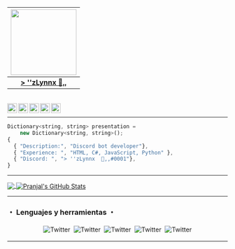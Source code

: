 |  <a href="https://github.com/zLynnx06"><img src="https://cdn.discordapp.com/avatars/827578468979441734/ad567771de21d68fbfd4e83200a5d472.png?size=2048?size=4096" width="150px" height="150px" /></a> |
|:---------------------------------------------------------------------------------------------------------------------------------------: |
|       **[> ''zLynnx  🥀,,](https://github.com/zLynnx06)**                                                                                |  

<br/>
<a href="https://twitter.com/zLynnx066">
  <img align="left" alt="zLynnx06 | Twitter" width="22px" src="https://www.freepnglogos.com/uploads/twitter-logo-png/black-and-white-twitter-logo-png-hq-download-25.png" />
  
</a>
<a href="https://discord.gg/4DWVqPvzw7">
  <img align="left" alt=".gg/4DWVqPvzw7 | Discord" width="22px" src="https://cdn.discordapp.com/attachments/846493368163106827/864652806421217290/discord-logo--v1.png" />

</a>
<a href="https://open.spotify.com/user/31bkmbczqn4uv7wqtxfk5eytudpe">
  <img align="left" alt="zLynnx06 | Spotify" width="22px" src="https://icons-for-free.com/iconfiles/png/512/simple+and+minimal+line+icons+spotify-1324450581038445238.png" />
  
</a>
<a href="https://www.youtube.com/channel/UCBCfP4bXAKud-7T9sW_GnvA">
  <img align="left" alt="zLynnx06 | Youtube" width="22px" src="https://www.searchpng.com/wp-content/uploads/2019/02/Youtube-Black-Icon-PNG-715x715.png" />

</a>
<a href="https://www.instagram.com/zlynnx066">
  <img align="left" alt="zLynnx06 | Instagram" width="22px" src="https://upload.wikimedia.org/wikipedia/commons/thumb/3/3e/Instagram_simple_icon.svg/1200px-Instagram_simple_icon.svg.png" />
  
<br />
  </a>
  
***********************************

```js
Dictionary<string, string> presentation =
    new Dictionary<string, string>();
{
  { "Description:", "Discord bot developer"},
  { "Experience: ", "HTML, C#, JavaScript, Python" },
  { "Discord: ", "> ''zLynnx  🥀,,#0001"},
}
```

***********************************

<a href="https://github.com/zLynnx06">
  <img align="center" src="https://github-readme-stats.vercel.app/api/top-langs/?username=zLynnx06&theme=radical&hide=glsl" />
</a>
<a href="https://github.com/zLynnx06/zLynnx06">
  <img align="center" src="https://github-readme-stats.vercel.app/api?username=zLynnx06&show_icons=true&line_height=27&count_private=true&&theme=radical" alt="Pranjal's GitHub Stats" />
</a>

***********************************

### ・ Lenguajes y herramientas ・

<p align="center">
 <img src="https://cdn.discordapp.com/attachments/842581472997015563/867823774975000576/68747470733a2f2f63646e2e646973636f72646170702e636f6d2f6174746163686d656e74732f3836343636393533323932.png" alt="Twitter" style="vertical-align:top; margin:4px"><img src="https://cdn.discordapp.com/attachments/842581472997015563/867823801013501952/csharp.png"alt="Twitter" style="vertical-align:top; margin:4px"><img src="https://cdn.discordapp.com/attachments/842581472997015563/867823815655686164/js.png" alt="Twitter" style="vertical-align:top; margin:4px"><img src="https://cdn.discordapp.com/attachments/842581472997015563/867823836829188096/python.png" alt="Twitter" style="vertical-align:top; margin:4px"><img 
src="https://cdn.discordapp.com/attachments/842581472997015563/867823852229885952/visualstudio_code.png" alt="Twitter" style="vertical-align:top; margin:4px">
  
***********************************

